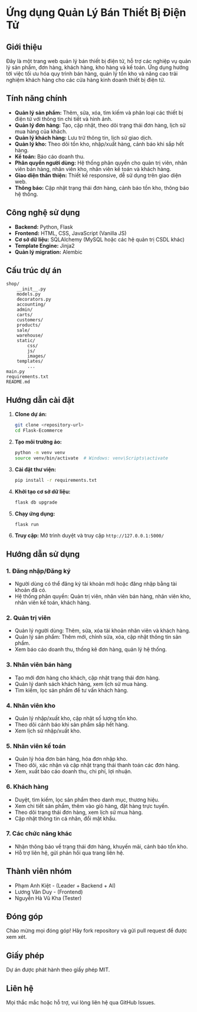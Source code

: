 # Ứng dụng Quản Lý Bán Thiết Bị Điện Tử

## Giới thiệu
Đây là một trang web quản lý bán thiết bị điện tử, hỗ trợ các nghiệp vụ quản lý sản phẩm, đơn hàng, khách hàng, kho hàng và kế toán. Ứng dụng hướng tới việc tối ưu hóa quy trình bán hàng, quản lý tồn kho và nâng cao trải nghiệm khách hàng cho các cửa hàng kinh doanh thiết bị điện tử.

## Tính năng chính
- **Quản lý sản phẩm:** Thêm, sửa, xóa, tìm kiếm và phân loại các thiết bị điện tử với thông tin chi tiết và hình ảnh.
- **Quản lý đơn hàng:** Tạo, cập nhật, theo dõi trạng thái đơn hàng, lịch sử mua hàng của khách.
- **Quản lý khách hàng:** Lưu trữ thông tin, lịch sử giao dịch.
- **Quản lý kho:** Theo dõi tồn kho, nhập/xuất hàng, cảnh báo khi sắp hết hàng.
- **Kế toán:** Báo cáo doanh thu.
- **Phân quyền người dùng:** Hệ thống phân quyền cho quản trị viên, nhân viên bán hàng, nhân viên kho, nhân viên kế toán và khách hàng.
- **Giao diện thân thiện:** Thiết kế responsive, dễ sử dụng trên giao diện web.
- **Thông báo:** Cập nhật trạng thái đơn hàng, cảnh báo tồn kho, thông báo hệ thống.

## Công nghệ sử dụng
- **Backend:** Python, Flask
- **Frontend:** HTML, CSS, JavaScript (Vanilla JS)
- **Cơ sở dữ liệu:** SQLAlchemy (MySQL hoặc các hệ quản trị CSDL khác)
- **Template Engine:** Jinja2
- **Quản lý migration:** Alembic

## Cấu trúc dự án
```
shop/
    __init__.py
    models.py
    decorators.py
    accounting/
    admin/
    carts/
    customers/
    products/
    sale/
    warehouse/
    static/
        css/
        js/
        images/
    templates/
        ...
main.py
requirements.txt
README.md
```

## Hướng dẫn cài đặt
1. **Clone dự án:**
   ```bash
   git clone <repository-url>
   cd Flask-Ecommerce
   ```
2. **Tạo môi trường ảo:**
   ```bash
   python -m venv venv
   source venv/bin/activate  # Windows: venv\Scripts\activate
   ```
3. **Cài đặt thư viện:**
   ```bash
   pip install -r requirements.txt
   ```
4. **Khởi tạo cơ sở dữ liệu:**
   ```bash
   flask db upgrade
   ```
5. **Chạy ứng dụng:**
   ```bash
   flask run
   ```
6. **Truy cập:**
   Mở trình duyệt và truy cập `http://127.0.0.1:5000/`

## Hướng dẫn sử dụng
### 1. Đăng nhập/Đăng ký
- Người dùng có thể đăng ký tài khoản mới hoặc đăng nhập bằng tài khoản đã có.
- Hệ thống phân quyền: Quản trị viên, nhân viên bán hàng, nhân viên kho, nhân viên kế toán, khách hàng.

### 2. Quản trị viên
- Quản lý người dùng: Thêm, sửa, xóa tài khoản nhân viên và khách hàng.
- Quản lý sản phẩm: Thêm mới, chỉnh sửa, xóa, cập nhật thông tin sản phẩm.
- Xem báo cáo doanh thu, thống kê đơn hàng, quản lý hệ thống.

### 3. Nhân viên bán hàng
- Tạo mới đơn hàng cho khách, cập nhật trạng thái đơn hàng.
- Quản lý danh sách khách hàng, xem lịch sử mua hàng.
- Tìm kiếm, lọc sản phẩm để tư vấn khách hàng.

### 4. Nhân viên kho
- Quản lý nhập/xuất kho, cập nhật số lượng tồn kho.
- Theo dõi cảnh báo khi sản phẩm sắp hết hàng.
- Xem lịch sử nhập/xuất kho.

### 5. Nhân viên kế toán
- Quản lý hóa đơn bán hàng, hóa đơn nhập kho.
- Theo dõi, xác nhận và cập nhật trạng thái thanh toán các đơn hàng.
- Xem, xuất báo cáo doanh thu, chi phí, lợi nhuận.

### 6. Khách hàng
- Duyệt, tìm kiếm, lọc sản phẩm theo danh mục, thương hiệu.
- Xem chi tiết sản phẩm, thêm vào giỏ hàng, đặt hàng trực tuyến.
- Theo dõi trạng thái đơn hàng, xem lịch sử mua hàng.
- Cập nhật thông tin cá nhân, đổi mật khẩu.

### 7. Các chức năng khác
- Nhận thông báo về trạng thái đơn hàng, khuyến mãi, cảnh báo tồn kho.
- Hỗ trợ liên hệ, gửi phản hồi qua trang liên hệ.

## Thành viên nhóm
- Phạm Anh Kiệt - (Leader + Backend + AI) 
- Lương Văn Duy - (Frontend)
- Nguyễn Hà Vũ Kha (Tester)

## Đóng góp
Chào mừng mọi đóng góp! Hãy fork repository và gửi pull request để được xem xét.

## Giấy phép
Dự án được phát hành theo giấy phép MIT.

## Liên hệ
Mọi thắc mắc hoặc hỗ trợ, vui lòng liên hệ qua GitHub Issues.
